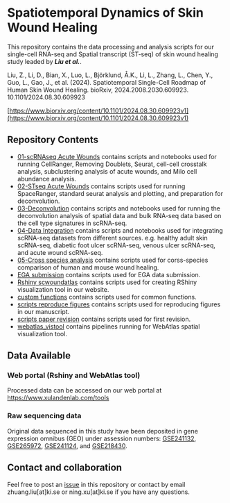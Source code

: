 # Spatiotemporal Dynamics of Skin Wound Healing

This repository contains the data processing and analysis scripts for our single-cell RNA-seq and Spatial transcript (ST-seq) of skin wound healing study leaded by ***Liu et al.***.

Liu, Z., Li, D., Bian, X., Luo, L., Björklund, Å.K., Li, L., Zhang, L., Chen, Y., Guo, L., Gao, J., et al. (2024). Spatiotemporal Single-Cell Roadmap of Human Skin Wound Healing. bioRxiv, 2024.2008.2030.609923. 10.1101/2024.08.30.609923


[https://www.biorxiv.org/content/10.1101/2024.08.30.609923v1](https://www.biorxiv.org/content/10.1101/2024.08.30.609923v1)


## Repository Contents

  - [01-scRNAseq Acute Wounds](https://github.com/Zhuang-Bio/scRNA_STseq_human_wounds_paper_scripts/tree/main/01-scRNAseq%20Acute%20Wounds) contains scripts and notebooks used for running CellRanger, Removing Doublets, Seurat, cell-cell crosstalk analysis, subclustering analysis of acute wounds, and Milo cell abundance analysis.
   - [02-STseq Acute Wounds](https://github.com/Zhuang-Bio/scRNA_STseq_human_wounds_paper_scripts/tree/main/02-STseq%20Acute%20Wounds) contains scripts used for running SpaceRanger, standard seurat analysis and plotting, and preparation for deconvolution.
   - [03-Deconvolution](https://github.com/Zhuang-Bio/scRNA_STseq_human_wounds_paper_scripts/tree/main/03-Deconvolution) contains scripts and notebooks used for running the deconvolution analysis of spatial data and bulk RNA-seq data based on the cell type signatures in scRNA-seq.
   - [04-Data Integration](https://github.com/Zhuang-Bio/scRNA_STseq_human_wounds_paper_scripts/tree/main/04-Data%20Integration) contains scripts and notebooks used for integrating scRNA-seq datasets from different sources. e.g. healthy adult skin scRNA-seq, diabetic foot ulcer scRNA-seq, venous ulcer scRNA-seq, and acute wound scRNA-seq.
   - [05-Cross species analysis](https://github.com/Zhuang-Bio/scRNA_STseq_human_wounds_paper_scripts/tree/main/05-Cross%20species%20analysis) contains scripts used for corss-species comparison of human and mouse wound healing.
   - [EGA submission](https://github.com/Zhuang-Bio/scRNA_STseq_human_wounds_paper_scripts/tree/main/EGA%20submission) contains scripts used for EGA data submission.
   - [Rshiny scwoundatlas](https://github.com/Zhuang-Bio/scRNA_STseq_human_wounds_paper_scripts/tree/main/Rshiny%20scwoundatlas) contains scripts used for creating RShiny visualization tool in our website.
   - [custom functions](https://github.com/Zhuang-Bio/scRNA_STseq_human_wounds_paper_scripts/tree/main/custom%20functions) contains scripts used for common functions.
   - [scripts reproduce figures](https://github.com/Zhuang-Bio/scRNA_STseq_human_wounds_paper_scripts/tree/main/scripts%20reproduce%20figures) contains scripts used for reproducing figures in our manuscript.
   - [scripts paper revision](https://github.com/Zhuang-Bio/scRNA_STseq_human_wounds_paper_scripts/tree/main/scripts%20paper%20revison) contains scripts used for first revision.
   - [webatlas_vistool](https://github.com/Zhuang-Bio/scRNA_STseq_human_wounds_paper_scripts/tree/main/webatlas_vistool) contains pipelines running for WebAtlas spatial visualization tool.


## Data Available

### Web portal (Rshiny and WebAtlas tool)
  Processed data can be accessed on our web portal at https://www.xulandenlab.com/tools

### Raw sequencing data
  Original data sequenced in this study have been deposited in gene expression omnibus (GEO) under assession numbers: [GSE241132](https://www.ncbi.nlm.nih.gov/geo/query/acc.cgi?acc=GSE241132), [GSE265972](https://www.ncbi.nlm.nih.gov/geo/query/acc.cgi?acc=GSE265972), [GSE241124](https://www.ncbi.nlm.nih.gov/geo/query/acc.cgi?acc=GSE241124), and [GSE218430](https://www.ncbi.nlm.nih.gov/geo/query/acc.cgi?acc=GSE218430).



## Contact and collaboration
Feel free to post an [issue](https://github.com/Zhuang-Bio/scRNA_STseq_human_wounds_paper_scripts/issues) in this repository or contact by email zhuang.liu[at]ki.se or ning.xu[at]ki.se if you have any questions.


